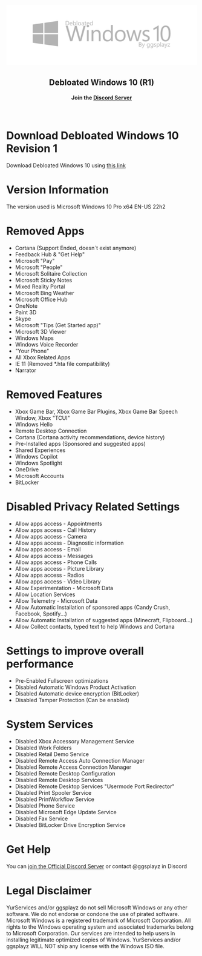 <div align=center>
  <img src="https://github.com/ggsplayz/Debloated-Windows10/blob/main/Resources/Gray.png?raw=true" alt="realimg">

  ## Debloated Windows 10 (R1)
  #### Join the [Discord Server](https://discord.gg/U9DC7bAh9d)
  
</div>
<br>

# Download Debloated Windows 10 Revision 1
Download Debloated Windows 10 using [this link](https://www,google.com)

# Version Information
The version used is Microsoft Windows 10 Pro x64 EN-US 22h2

# Removed Apps
- Cortana (Support Ended, doesn´t exist anymore)
- Feedback Hub & "Get Help"
- Microsoft "Pay"
- Microsoft "People"
- Microsoft Solitaire Collection
- Microsoft Sticky Notes
- Mixed Reality Portal
- Microsoft Bing Weather
- Microsoft Office Hub
- OneNote
- Paint 3D
- Skype
- Microsoft "Tips (Get Started app)"
- Microsoft 3D Viewer
- Windows Maps
- Windows Voice Recorder
- "Your Phone"
- All Xbox Related Apps
- IE 11 (Removed *.hta file compatibility)
- Narrator

# Removed Features
- Xbox Game Bar, Xbox Game Bar Plugins, Xbox Game Bar Speech Window, Xbox "TCUI"
- Windows Hello
- Remote Desktop Connection
- Cortana (Cortana activity recommendations, device history)
- Pre-Installed apps (Sponsored and suggested apps)
- Shared Experiences
- Windows Copilot
- Windows Spotlight
- OneDrive
- Microsoft Accounts
- BitLocker

# Disabled Privacy Related Settings
- Allow apps access - Appointments
- Allow apps access - Call History
- Allow apps access - Camera
- Allow apps access - Diagnostic information
- Allow apps access - Email
- Allow apps access - Messages
- Allow apps access - Phone Calls
- Allow apps access - Picture Library
- Allow apps access - Radios
- Allow apps access - Video Library
- Allow Experimentation - Microsoft Data
- Allow Location Services
- Allow Telemetry - Microsoft Data
- Allow Automatic Installation of sponsored apps (Candy Crush, Facebook, Spotify...)
- Allow Automatic Installation of suggested apps (Minecraft, Flipboard...)
- Allow Collect contacts, typed text to help Windows and Cortana

# Settings to improve overall performance
- Pre-Enabled Fullscreen optimizations
- Disabled Automatic Windows Product Activation
- Disabled Automatic device encryption (BitLocker)
- Disabled Tamper Protection (Can be enabled)

# System Services
- Disabled Xbox Accessory Management Service
- Disabled Work Folders
- Disabled Retail Demo Service
- Disabled Remote Access Auto Connection Manager
- Disabled Remote Access Connection Manager
- Disabled Remote Desktop Configuration
- Disabled Remote Desktop Services
- Disabled Remote Desktop Services "Usermode Port Redirector"
- Disabled Print Spooler Service
- Disabled PrintWorkflow Service
- Disabled Phone Service
- Disabled Microsoft Edge Update Service
- Disabled Fax Service
- Disabled BitLocker Drive Encryption Service

# Get Help
You can [join the Official Discord Server](https://discord.gg/U9DC7bAh9d) or contact @ggsplayz in Discord

# Legal Disclaimer
YurServices and/or ggsplayz do not sell Microsoft Windows or any other software. We do not endorse or condone
the use of pirated software. Microsoft Windows is a registered trademark of Microsoft Corporation. All rights
to the Windows operating system and associated trademarks belong to Microsoft Corporation. Our services are
intended to help users in installing legitimate optimized copies of Windows. YurServices and/or ggsplayz WILL
NOT ship any license with the Windows ISO file.
